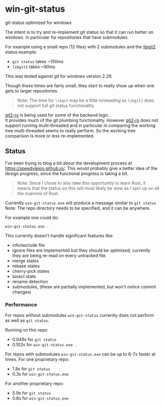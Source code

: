 # win-git-status

git-status optimized for windows

The intent is to try and re-implement git status so that it can run better on windows. In 
particular for repositories that have submodules.

For example using a small repo (12 files) with 2 submodules and the 
[libgit2](https://libgit2.org/libgit2/ex/HEAD/status.html) status example:

- `git status` takes ~150ms
- `libgit2` takes ~90ms 

This was tested against git for windows version 2.29.

Though these times are fairly small, they start to really show up when one gets
to larger repositories.

> Note: The time for `libgit` may be a little misleading as 
> `libgit2` does not support full git status functionality

[git2-rs](https://github.com/rust-lang/git2-rs) is being used for some of the backend logic.  
It provides much of the git plumbing functionality.  However [git2-rs](https://github.com/rust-lang/git2-rs)
does not support running multi-threaded and in particular in comparing the working tree multi-threaded
seems to really perform.  So the working tree comparison is more or less re-implemented.

## Status
I've been trying to blog a bit about the development process at
https://speedyleion.github.io/.  This would probably give a better idea of the design progress, 
since the functional progress is taking a bit.

>Note: Since I chose to also take this opportunity to learn Rust, it means that
> the status on this will most likely be slow as I spin up on all the nuances 
> of Rust.

Currently ``win-git-status.exe`` will produce a message similar to ``git status``
Note: The repo directory needs to be specified, and it can be anywhere.

For example one could do:

    win-git-status.exe .

This currently doesn't handle significant features like:
 - info/exclude file
 - ignore files are implemented but they should be optimized, 
   currently they are being re-read on every untracked file.
 - merge states
 - rebase states
 - cherry-pick states
 - bisect state
 - rename detection
 - submodules, (these are partially implemented, but won't notice commit changes)
    
### Performance
For repos without submodules ``win-git-status`` currently does not perform as well as 
``git status``.

Running on this repo:
- 0.049s for ``git status``
- 0.102s for ``win-git-status.exe .``

For repos with submodules ``win-git-status.exe`` can be up to 6-7x faster at times.
For one proprietary repo:
- 1.8s for ``git status``
- 0.3s for ``win-git-status.exe``

For another proprietary repo:
- 5.9s for ``git status``
- 0.8s for ``win-git-status.exe``


